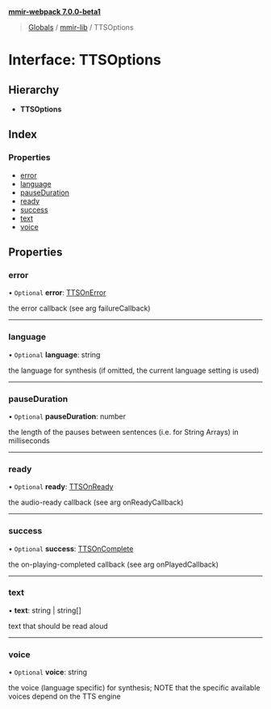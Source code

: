 **[mmir-webpack 7.0.0-beta1](../README.md)**

> [Globals](../README.md) / [mmir-lib](../modules/mmir_lib.md) / TTSOptions

# Interface: TTSOptions

## Hierarchy

* **TTSOptions**

## Index

### Properties

* [error](mmir_lib.ttsoptions.md#error)
* [language](mmir_lib.ttsoptions.md#language)
* [pauseDuration](mmir_lib.ttsoptions.md#pauseduration)
* [ready](mmir_lib.ttsoptions.md#ready)
* [success](mmir_lib.ttsoptions.md#success)
* [text](mmir_lib.ttsoptions.md#text)
* [voice](mmir_lib.ttsoptions.md#voice)

## Properties

### error

• `Optional` **error**: [TTSOnError](../modules/mmir_lib.md#ttsonerror)

the error callback (see arg failureCallback)

___

### language

• `Optional` **language**: string

the language for synthesis (if omitted, the current language setting is used)

___

### pauseDuration

• `Optional` **pauseDuration**: number

the length of the pauses between sentences (i.e. for String Arrays) in milliseconds

___

### ready

• `Optional` **ready**: [TTSOnReady](../modules/mmir_lib.md#ttsonready)

the audio-ready callback (see arg onReadyCallback)

___

### success

• `Optional` **success**: [TTSOnComplete](../modules/mmir_lib.md#ttsoncomplete)

the on-playing-completed callback (see arg onPlayedCallback)

___

### text

•  **text**: string \| string[]

text that should be read aloud

___

### voice

• `Optional` **voice**: string

the voice (language specific) for synthesis; NOTE that the specific available voices depend on the TTS engine
